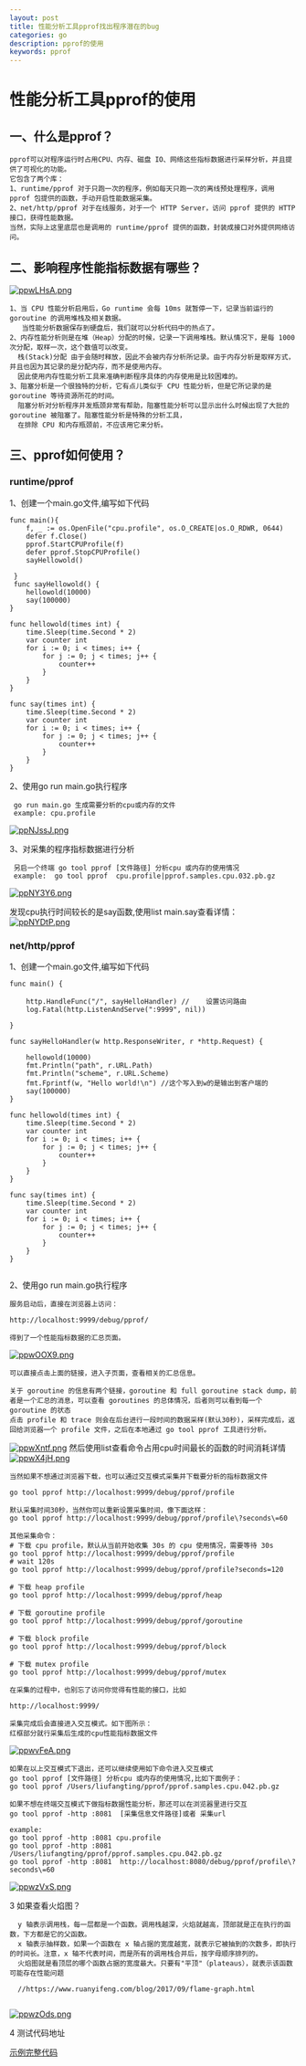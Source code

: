 ```yaml
---
layout: post
title: 性能分析工具pprof找出程序潜在的bug
categories: go
description: pprof的使用
keywords: pprof
---
```


# 性能分析工具pprof的使用


## 一、什么是pprof？

```
pprof可以对程序运行时占用CPU、内存、磁盘 IO、网络这些指标数据进行采样分析，并且提供了可视化的功能。
它包含了两个库：
1、runtime/pprof 对于只跑一次的程序，例如每天只跑一次的离线预处理程序，调用 pprof 包提供的函数，手动开启性能数据采集。
2、net/http/pprof 对于在线服务，对于一个 HTTP Server，访问 pprof 提供的 HTTP 接口，获得性能数据。
当然，实际上这里底层也是调用的 runtime/pprof 提供的函数，封装成接口对外提供网络访问。
```

## 二、影响程序性能指标数据有哪些？

[![ppwLHsA.png](https://s1.ax1x.com/2023/03/23/ppwLHsA.png)](https://imgse.com/i/ppwLHsA)

```
1、当 CPU 性能分析启用后，Go runtime 会每 10ms 就暂停一下，记录当前运行的 goroutine 的调用堆栈及相关数据。
   当性能分析数据保存到硬盘后，我们就可以分析代码中的热点了。
2、内存性能分析则是在堆（Heap）分配的时候，记录一下调用堆栈。默认情况下，是每 1000 次分配，取样一次，这个数值可以改变。
  栈(Stack)分配 由于会随时释放，因此不会被内存分析所记录。由于内存分析是取样方式，并且也因为其记录的是分配内存，而不是使用内存。
  因此使用内存性能分析工具来准确判断程序具体的内存使用是比较困难的。   
3、阻塞分析是一个很独特的分析，它有点儿类似于 CPU 性能分析，但是它所记录的是 goroutine 等待资源所花的时间。
  阻塞分析对分析程序并发瓶颈非常有帮助，阻塞性能分析可以显示出什么时候出现了大批的 goroutine 被阻塞了。阻塞性能分析是特殊的分析工具，
  在排除 CPU 和内存瓶颈前，不应该用它来分析。  
```

## 三、pprof如何使用？

### runtime/pprof

1、创建一个main.go文件,编写如下代码

```
func main(){
	f, _ := os.OpenFile("cpu.profile", os.O_CREATE|os.O_RDWR, 0644)
	defer f.Close()
	pprof.StartCPUProfile(f)
	defer pprof.StopCPUProfile()
	sayHellowold()
 
 }
 func sayHellowold() {
	hellowold(10000)
	say(100000)
}

func hellowold(times int) {
	time.Sleep(time.Second * 2)
	var counter int
	for i := 0; i < times; i++ {
		for j := 0; j < times; j++ {
			counter++
		}
	}
}

func say(times int) {
	time.Sleep(time.Second * 2)
	var counter int
	for i := 0; i < times; i++ {
		for j := 0; j < times; j++ {
			counter++
		}
	}
}

```

2、使用go run main.go执行程序

```
 go run main.go 生成需要分析的cpu或内存的文件 
 example: cpu.profile
```

[![ppNJssJ.png](https://s1.ax1x.com/2023/03/20/ppNJssJ.png)](https://imgse.com/i/ppNJssJ)

3、对采集的程序指标数据进行分析

```
 另启一个终端 go tool pprof [文件路径] 分析cpu 或内存的使用情况
 example:  go tool pprof  cpu.profile|pprof.samples.cpu.032.pb.gz
```

[![ppNY3Y6.png](https://s1.ax1x.com/2023/03/20/ppNY3Y6.png)](https://imgse.com/i/ppNY3Y6)

发现cpu执行时间较长的是say函数,使用list main.say查看详情：
[![ppNYDtP.png](https://s1.ax1x.com/2023/03/20/ppNYDtP.png)](https://imgse.com/i/ppNYDtP)

### net/http/pprof

1、创建一个main.go文件,编写如下代码

```
func main() {

	http.HandleFunc("/", sayHelloHandler) //	设置访问路由
	log.Fatal(http.ListenAndServe(":9999", nil))

}

func sayHelloHandler(w http.ResponseWriter, r *http.Request) {

	hellowold(10000)
	fmt.Println("path", r.URL.Path)
	fmt.Println("scheme", r.URL.Scheme)
	fmt.Fprintf(w, "Hello world!\n") //这个写入到w的是输出到客户端的
	say(100000)
}

func hellowold(times int) {
	time.Sleep(time.Second * 2)
	var counter int
	for i := 0; i < times; i++ {
		for j := 0; j < times; j++ {
			counter++
		}
	}
}

func say(times int) {
	time.Sleep(time.Second * 2)
	var counter int
	for i := 0; i < times; i++ {
		for j := 0; j < times; j++ {
			counter++
		}
	}
}


```

2、使用go run main.go执行程序
```
服务启动后，直接在浏览器上访问：

http://localhost:9999/debug/pprof/

得到了一个性能指标数据的汇总页面。
```
[![ppwOOX9.png](https://s1.ax1x.com/2023/03/23/ppwOOX9.png)](https://imgse.com/i/ppwOOX9)

```
可以直接点击上面的链接，进入子页面，查看相关的汇总信息。

关于 goroutine 的信息有两个链接，goroutine 和 full goroutine stack dump，前者是一个汇总的消息，可以查看 goroutines 的总体情况，后者则可以看到每一个 goroutine 的状态
点击 profile 和 trace 则会在后台进行一段时间的数据采样(默认30秒)，采样完成后，返回给浏览器一个 profile 文件，之后在本地通过 go tool pprof 工具进行分析。
```

[![ppwXntf.png](https://s1.ax1x.com/2023/03/23/ppwXntf.png)](https://imgse.com/i/ppwXntf)
然后使用list查看命令占用cpu时间最长的函数的时间消耗详情
[![ppwX4jH.png](https://s1.ax1x.com/2023/03/23/ppwX4jH.png)](https://imgse.com/i/ppwX4jH)

```
当然如果不想通过浏览器下载，也可以通过交互模式采集并下载要分析的指标数据文件

go tool pprof http://localhost:9999/debug/pprof/profile

默认采集时间30秒，当然你可以重新设置采集时间，像下面这样：
go tool pprof http://localhost:9999/debug/pprof/profile\?seconds\=60

其他采集命令：
# 下载 cpu profile，默认从当前开始收集 30s 的 cpu 使用情况，需要等待 30s
go tool pprof http://localhost:9999/debug/pprof/profile
# wait 120s
go tool pprof http://localhost:9999/debug/pprof/profile?seconds=120     

# 下载 heap profile
go tool pprof http://localhost:9999/debug/pprof/heap

# 下载 goroutine profile
go tool pprof http://localhost:9999/debug/pprof/goroutine

# 下载 block profile
go tool pprof http://localhost:9999/debug/pprof/block

# 下载 mutex profile
go tool pprof http://localhost:9999/debug/pprof/mutex

在采集的过程中，也别忘了访问你觉得有性能的接口，比如

http://localhost:9999/

采集完成后会直接进入交互模式。如下图所示：
红框部分就行采集后生成的cpu性能指标数据文件

```
[![ppwvFeA.png](https://s1.ax1x.com/2023/03/23/ppwvFeA.png)](https://imgse.com/i/ppwvFeA)

```
如果在以上交互模式下退出，还可以继续使用如下命令进入交互模式
go tool pprof [文件路径] 分析cpu 或内存的使用情况,比如下面例子：
go tool pprof /Users/liufangting/pprof/pprof.samples.cpu.042.pb.gz  

如果不想在终端交互模式下做指标数据性能分析，那还可以在浏览器里进行交互
go tool pprof -http :8081  [采集信息文件路径]或者 采集url

example:
go tool pprof -http :8081 cpu.profile
go tool pprof -http :8081 /Users/liufangting/pprof/pprof.samples.cpu.042.pb.gz
go tool pprof -http :8081  http://localhost:8080/debug/pprof/profile\?seconds\=60
```
[![ppwzVxS.png](https://s1.ax1x.com/2023/03/23/ppwzVxS.png)](https://imgse.com/i/ppwzVxS)

3 如果查看火焰图？
```
  y 轴表示调用栈，每一层都是一个函数。调用栈越深，火焰就越高，顶部就是正在执行的函数，下方都是它的父函数。
  x 轴表示抽样数，如果一个函数在 x 轴占据的宽度越宽，就表示它被抽到的次数多，即执行的时间长。注意，x 轴不代表时间，而是所有的调用栈合并后，按字母顺序排列的。
  火焰图就是看顶层的哪个函数占据的宽度最大。只要有"平顶"（plateaus），就表示该函数可能存在性能问题
  
  //https://www.ruanyifeng.com/blog/2017/09/flame-graph.html
  
```
[![ppwzOds.png](https://s1.ax1x.com/2023/03/23/ppwzOds.png)](https://imgse.com/i/ppwzOds)

4 测试代码地址

[示例完整代码](https://github.com/echo-music/go-learn/blob/master/monitor/pprofs/cmd/main.go
)



